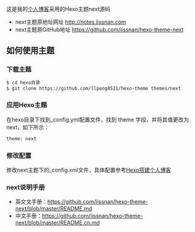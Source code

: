这是我的[个人博客](https://llpeng8521.github.io/)采用的Hexo主题next源码
* next主题原地址网址 http://notes.iissnan.com
* next主题原GitHub地址 https://github.com/iissnan/hexo-theme-next

## 如何使用主题

### 下载主题

``` bash
$ cd hexo目录
$ git clone https://github.com/llpeng8521/hexo-theme themes/next
```

### 应用Hexo主题

在hexo目录下找到_config.yml配置文件，找到 theme 字段，并将其值更改为 next，如下所示：

``` bash
theme: next
```

### 修改配置

修改next主题下的_config.xml文件，具体配置参考[Hexo搭建个人博客](http://www.ezlippi.com/blog/2016/02/jekyll-to-hexo.html)


### next说明手册
* 英文文手册：https://github.com/iissnan/hexo-theme-next/blob/master/README.md
* 中文手册：https://github.com/iissnan/hexo-theme-next/blob/master/README.cn.md

